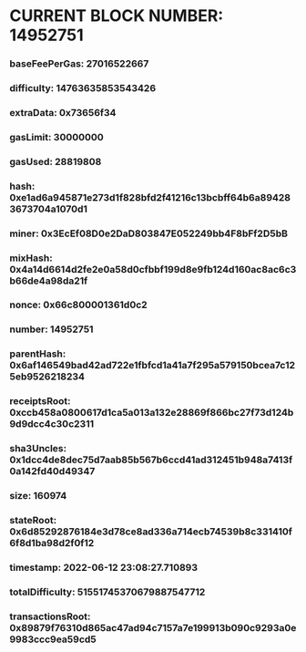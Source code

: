 # CURRENT BLOCK NUMBER: 14952751

### baseFeePerGas: 27016522667
### difficulty: 14763635853543426
### extraData: 0x73656f34
### gasLimit: 30000000
### gasUsed: 28819808
### hash: 0xe1ad6a945871e273d1f828bfd2f41216c13bcbff64b6a894283673704a1070d1
### miner: 0x3EcEf08D0e2DaD803847E052249bb4F8bFf2D5bB
### mixHash: 0x4a14d6614d2fe2e0a58d0cfbbf199d8e9fb124d160ac8ac6c3b66de4a98da21f
### nonce: 0x66c800001361d0c2
### number: 14952751
### parentHash: 0x6af146549bad42ad722e1fbfcd1a41a7f295a579150bcea7c125eb9526218234
### receiptsRoot: 0xccb458a0800617d1ca5a013a132e28869f866bc27f73d124b9d9dcc4c30c2311
### sha3Uncles: 0x1dcc4de8dec75d7aab85b567b6ccd41ad312451b948a7413f0a142fd40d49347
### size: 160974
### stateRoot: 0x6d85292876184e3d78ce8ad336a714ecb74539b8c331410f6f8d1ba98d2f0f12
### timestamp: 2022-06-12 23:08:27.710893
### totalDifficulty: 51551745370679887547712
### transactionsRoot: 0x89879f76310d865ac47ad94c7157a7e199913b090c9293a0e9983ccc9ea59cd5
